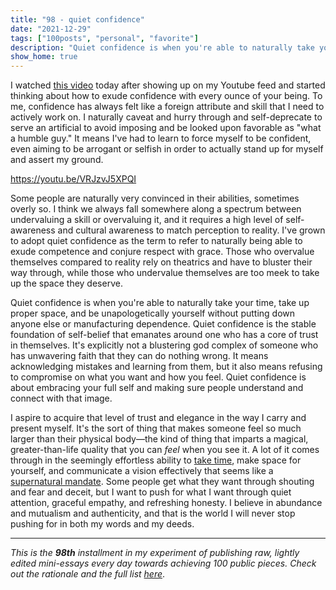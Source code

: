 ```yaml
---
title: "98 - quiet confidence"
date: "2021-12-29"
tags: ["100posts", "personal", "favorite"]
description: "Quiet confidence is when you're able to naturally take your time, take up proper space, and be unapologetically yourself without putting down anyone else or manufacturing dependence."
show_home: true
---
```


I watched [this video](https://youtu.be/VRJzvJ5XPQI) today after showing up on my Youtube feed and started thinking about how to exude confidence with every ounce of your being. To me, confidence has always felt like a foreign attribute and skill that I need to actively work on. I naturally caveat and hurry through and self-deprecate to serve an artificial to avoid imposing and be looked upon favorable as "what a humble guy." It means I've had to learn to force myself to be confident, even aiming to be arrogant or selfish in order to actually stand up for myself and assert my ground.

https://youtu.be/VRJzvJ5XPQI

Some people are naturally very convinced in their abilities, sometimes overly so. I think we always fall somewhere along a spectrum between undervaluing a skill or overvaluing it, and it requires a high level of self-awareness and cultural awareness to match perception to reality. I've grown to adopt quiet confidence as the term to refer to naturally being able to exude competence and conjure respect with grace. Those who overvalue themselves compared to reality rely on theatrics and have to bluster their way through, while those who undervalue themselves are too meek to take up the space they deserve. 

Quiet confidence is when you're able to naturally take your time, take up proper space, and be unapologetically yourself without putting down anyone else or manufacturing dependence. Quiet confidence is the stable foundation of self-belief that emanates around one who has a core of trust in themselves. It's explicitly not a blustering god complex of someone who has unwavering faith that they can do nothing wrong. It means acknowledging mistakes and learning from them, but it also means refusing to compromise on what you want and how you feel. Quiet confidence is about embracing your full self and making sure people understand and connect with that image.

I aspire to acquire that level of trust and elegance in the way I carry and present myself. It's the sort of thing that makes someone feel so much larger than their physical body—the kind of thing that imparts a magical, greater-than-life quality that you can *feel* when you see it. A lot of it comes through in the seemingly effortless ability to [take time](/experiments/100posts/reclaiming-time), make space for yourself, and communicate a vision effectively that seems like a [supernatural mandate](/experiments/100posts/glorious-purpose). Some people get what they want through shouting and fear and deceit, but I want to push for what I want through quiet attention, graceful empathy, and refreshing honesty. I believe in abundance and mutualism and authenticity, and that is the world I will never stop pushing for in both my words and my deeds.

---
*This is the **98th** installment in my experiment of publishing raw, lightly edited mini-essays every day towards achieving 100 public pieces. Check out the rationale and the full list [here](/experiments/100posts/)*.
